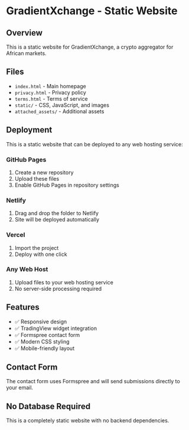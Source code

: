 # GradientXchange - Static Website

## Overview
This is a static website for GradientXchange, a crypto aggregator for African markets.

## Files
- `index.html` - Main homepage
- `privacy.html` - Privacy policy
- `terms.html` - Terms of service
- `static/` - CSS, JavaScript, and images
- `attached_assets/` - Additional assets

## Deployment
This is a static website that can be deployed to any web hosting service:

### GitHub Pages
1. Create a new repository
2. Upload these files
3. Enable GitHub Pages in repository settings

### Netlify
1. Drag and drop the folder to Netlify
2. Site will be deployed automatically

### Vercel
1. Import the project
2. Deploy with one click

### Any Web Host
1. Upload files to your web hosting service
2. No server-side processing required

## Features
- ✅ Responsive design
- ✅ TradingView widget integration
- ✅ Formspree contact form
- ✅ Modern CSS styling
- ✅ Mobile-friendly layout

## Contact Form
The contact form uses Formspree and will send submissions directly to your email.

## No Database Required
This is a completely static website with no backend dependencies.
